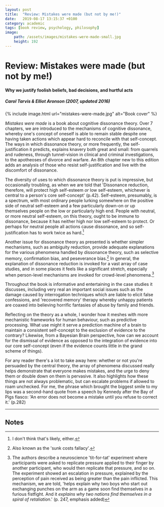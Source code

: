 ```yaml
---
layout: post
title:  "Review: Mistakes were made (but not by me!)"
date:   2019-08-17 13:15:37 +0100
category: academic
tags: [book review, psychology, philosophy]
image: 
    path: /assets/images/mistakes-were-made-small.jpg
    height: 192
---
```


# Review: Mistakes were made (but not by me!)
#### Why we justify foolish beliefs, bad decisions, and hurtful acts
##### Carol Tarvis & Elliot Aronson (2007, updated 2016)

{% include image.html url="mistakes-were-made.jpg" alt="Book cover" %}

_Mistakes were made_ is a book about cognitive dissonance theory. Over 7 chapters, we are introduced to the mechanisms of cognitive dissonance, whereby one's concept of oneself is able to remain stable despite one having taken actions which appear hard to reconcile with that self-concept. The ways in which dissonance theory, or more frequently, the self-justification it predicts, explains knavery both great and small: from quarrels and rudeness, through tunnel-vision in clinical and criminal investigations, to the apotheoses of divorce and warfare. An 8th chapter new to this edition adds an analysis of those who resist self-justification and live with the discomfort of dissonance. 

The diversity of uses to which dissonance theory is put is impressive, but occasionally troubling, as when we are told that 'Dissonance reduction, therefore, will protect high self-esteem _or_ low self-esteem, whichever is central to a person's core self-concept' (p.42). Self-esteem, presumably, is a spectrum, with most ordinary people lurking somewhere on the positive side of neutral self-esteem and a few particularly down-on or up themselves people on the low or particularly high end. People with neutral, or more neutral self-esteem, on this theory, ought to be immune to dissonance, because it has neither high nor low self-esteem to protect. Or perhaps for neutral people all actions cause dissonance, and so self-justification has to work twice as hard.[^1] 

Another issue for dissonance theory as presented is whether simpler mechanisms, such as ambiguity reduction, provide adequate explanations for the various phenomena handled by dissonance theory, such as selective memory, confirmation bias, and peseverance bias.[^2] In general, the explanation of dissonance reduction is invoked for a vast array of case studies, and in some places it feels like a significant stretch, especially when person-level mechanisms are invoked for crowd-level phenomena.[^3]

Throughout the book is informative and entertaining in the case studies it discusses, including very real an important social issues such as the damage caused by interrogation techniques which are liable to elicit false confessions, and 'recovered memory' therapy whereby unhappy patients are coaxed into believing horrific fantasies of abuse by family and friends. 

Reflecting on the theory as a whole, I wonder how it meshes with more mechanistic frameworks for human behaviour, such as predictive processing. What use might it serve a prediction machine of a brain to maintain a consistent self-concept to the exclusion of evidence to the contrary? Likewise, from a Bayesian Brain perspective, how can we account for the dismissal of evidence as opposed to the integration of evidence into our core self-concept (even if the evidence counts little in the grand scheme of things). 

For any reader there's a lot to take away here: whether or not you're persuaded by the central theory, the array of phenomena discussed really helps demonstrate that everyone makes mistakes, and the urge to deny them or double down on them is pervasive. It also highlights how these things are not always problematic, but can escalate problems if allowed to roam unchecked. For me, the phrase which brought the biggest smile to my lips was a second-hand quote from a speech by Kennedy after the Bay of Pigs fiasco: 'An error does not become a mistake until you refuse to correct it.' (p.282)

---
## Notes

[^1]: I don't think that's likely, either.
[^2]: Also known as the 'sunk costs fallacy'.
[^3]: The authors describe a neuroscience 'tit-for-tat' experiment where participants were asked to replicate pressure applied to their finger by another participant, who would then replicate that pressure, and so on. The experiment showed an escalation in pressure, explained by the perception of pain received as being greater than the pain inflicted. This mechanism, we are told, 'helps explain why two boys who start out exchanging punches on the arm as a game soon find themselves in a furious fistfight. And it _explains why two nations find themselves in a spiral of retaliation_.' (p. 247, emphasis added)